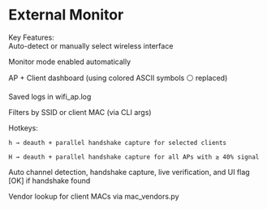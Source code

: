 # External Monitor  
  
Key Features:  
Auto-detect or manually select wireless interface

Monitor mode enabled automatically

AP + Client dashboard (using colored ASCII symbols ⚪ replaced)

Saved logs in wifi_ap.log

Filters by SSID or client MAC (via CLI args)

Hotkeys:

    h → deauth + parallel handshake capture for selected clients

    H → deauth + parallel handshake capture for all APs with ≥ 40% signal

Auto channel detection, handshake capture, live verification, and UI flag [OK] if handshake found

Vendor lookup for client MACs via mac_vendors.py